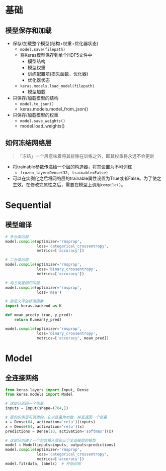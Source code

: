 # 基础

## 模型保存和加载

+ 保存/加载整个模型(结构+权重+优化器状态)
  + `model.save(filepath)`
  + 将Keras模型保存到单个HDF5文件中
    + 模型结构
    + 模型权重
    + 训练配置项(损失函数，优化器)
    + 优化器状态
  + `keras.models.load_model(filepath)`
    + 模型加载
+ 只保存/加载模型的结构
  + `model.to_json()`
  + keras.models.model_from_json()
+ 只保存/加载模型的权重
  + `model.save_weights()`
  + model.load_weights()

## 如何冻结网络层

> 「冻结」一个层意味着将其排除在训练之外，即其权重将永远不会更新

+ 将trainable参数传递给一个层的构造器，将其设置为不可训练
  + `frozen_layer=Dense(32, trainable=False)`
+ 可以在实例化之后将网络层的trainable属性设置为True或者False。为了使之生效，在修改完属性之后，需要在模型上调用`compile()`。

# Sequential

## 模型编译

```python
# 多分类问题
model.compile(optimizer='rmsprop',
              loss='categorical_crossentropy',
              metrics=['accuracy'])

# 二分类问题
model.compile(optimizer='rmsprop',
              loss='binary_crossentropy',
              metrics=['accuracy'])

# 均方误差回归问题
model.compile(optimizer='rmsprop',
              loss='mse')

# 自定义评估标准函数
import keras.backend as K

def mean_pred(y_true, y_pred):
    return K.mean(y_pred)

model.compile(optimizer='rmsprop',
              loss='binary_crossentropy',
              metrics=['accuracy', mean_pred])
```



# Model

## 全连接网络

```python
from keras.layers import Input, Dense
from keras.models import Model

# 这部分返回一个张量
inputs = Input(shape=(784,))

# 层的实例是可调用的，它以张量为参数，并且返回一个张量
x = Dense(64, activation='relu')(inputs)
x = Dense(64, activation='relu')(x)
predictions = Dense(10, activation='softmax')(x)

# 这部分创建了一个包含输入层和三个全连接层的模型
model = Model(inputs=inputs, outputs=predictions)
model.compile(optimizer='rmsprop',
              loss='categorical_crossentropy',
              metrics=['accuracy'])
model.fit(data, labels)  # 开始训练
```

